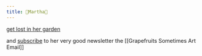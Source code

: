 ```yaml
---
title: 💖Martha💖
---
```


[get lost in her garden](http://athousandcirclets.garden)

and [subscribe](https://buttondown.email/martha) to her very good newsletter the [[Grapefruits Sometimes Art Email]]